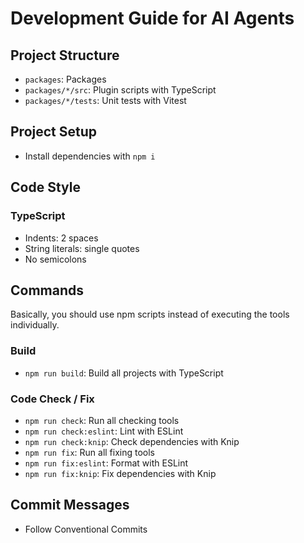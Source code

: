 # Development Guide for AI Agents

## Project Structure

- `packages`: Packages
- `packages/*/src`: Plugin scripts with TypeScript
- `packages/*/tests`: Unit tests with Vitest

## Project Setup

- Install dependencies with `npm i`

## Code Style

### TypeScript

- Indents: 2 spaces
- String literals: single quotes
- No semicolons

## Commands

Basically, you should use npm scripts instead of executing the tools individually.

### Build

- `npm run build`: Build all projects with TypeScript

### Code Check / Fix

- `npm run check`: Run all checking tools
- `npm run check:eslint`: Lint with ESLint
- `npm run check:knip`: Check dependencies with Knip
- `npm run fix`: Run all fixing tools
- `npm run fix:eslint`: Format with ESLint
- `npm run fix:knip`: Fix dependencies with Knip

## Commit Messages

- Follow Conventional Commits
